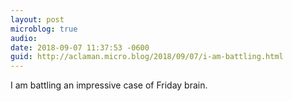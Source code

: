 ```yaml
---
layout: post
microblog: true
audio: 
date: 2018-09-07 11:37:53 -0600
guid: http://aclaman.micro.blog/2018/09/07/i-am-battling.html
---
```

I am battling an impressive case of Friday brain.
